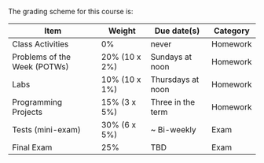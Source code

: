 The grading scheme for this course is:

| Item                 | Weight          | Due date(s)       |  Category
|----------------------|-----------------|-------------------|------------|
| Class Activities     | 0%              | never             | Homework   |
| Problems of the Week (POTWs) | 20% (10 x 2%) | Sundays at noon | Homework |
| Labs                 | 10% (10 x 1%)   | Thursdays at noon | Homework   |
| Programming Projects | 15% (3 x 5%)    | Three in the term | Homework   |
| Tests (mini-exam)    | 30% (6 x 5%)    | \~ Bi-weekly      | Exam       |
| Final Exam           | 25%             | TBD               | Exam       |

<!--
There will be 6 tests in this course in an (approximately) bi-weekly schedule.

For each of the tests, there will be a bonus test exactly one week later and the better score of the Test-Bonus Test pair will be taken. 
-->
